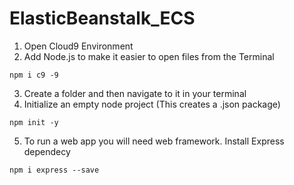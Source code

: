 # ElasticBeanstalk_ECS

1. Open Cloud9 Environment
2. Add Node.js to make it easier to open files from the Terminal
```
npm i c9 -9
```
3. Create a folder and then navigate to it in your terminal
4. Initialize an empty node project (This creates a .json package)
```
npm init -y
```
5. To run a web app you will need web framework. Install Express dependecy
```
npm i express --save
```

